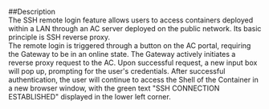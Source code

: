 ##Description  
The SSH remote login feature allows users to access containers deployed within a LAN through an AC server deployed on the public network. Its basic principle is SSH reverse proxy.  
The remote login is triggered through a button on the AC portal, requiring the Gateway to be in an online state. The Gateway actively initiates a reverse proxy request to the AC. Upon successful request, a new input box will pop up, prompting for the user's credentials. After successful authentication, the user will continue to access the Shell of the Container in a new browser window, with the green text "SSH CONNECTION ESTABLISHED" displayed in the lower left corner.  
